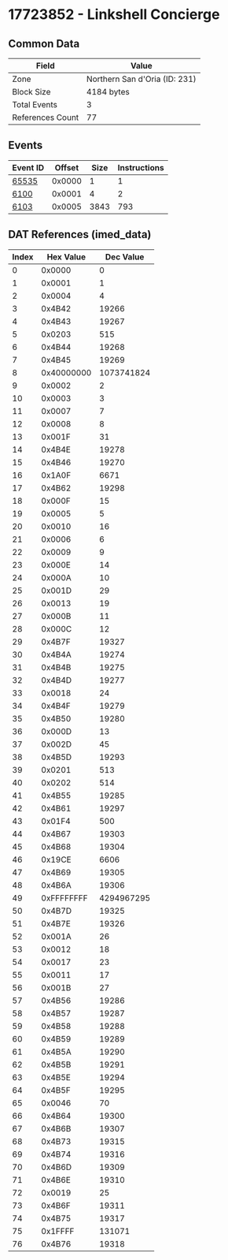 # 17723852 - Linkshell Concierge

## Common Data

| Field            | Value                         |
|------------------|-------------------------------|
| Zone             | Northern San d'Oria (ID: 231) |
| Block Size       | 4184 bytes                    |
| Total Events     | 3                             |
| References Count | 77                            |

## Events

| Event ID            | Offset   |   Size |   Instructions |
|---------------------|----------|--------|----------------|
| [65535](./65535.md) | 0x0000   |      1 |              1 |
| [6100](./6100.md)   | 0x0001   |      4 |              2 |
| [6103](./6103.md)   | 0x0005   |   3843 |            793 |

## DAT References (imed_data)

|   Index | Hex Value   |   Dec Value |
|---------|-------------|-------------|
|       0 | 0x0000      |           0 |
|       1 | 0x0001      |           1 |
|       2 | 0x0004      |           4 |
|       3 | 0x4B42      |       19266 |
|       4 | 0x4B43      |       19267 |
|       5 | 0x0203      |         515 |
|       6 | 0x4B44      |       19268 |
|       7 | 0x4B45      |       19269 |
|       8 | 0x40000000  |  1073741824 |
|       9 | 0x0002      |           2 |
|      10 | 0x0003      |           3 |
|      11 | 0x0007      |           7 |
|      12 | 0x0008      |           8 |
|      13 | 0x001F      |          31 |
|      14 | 0x4B4E      |       19278 |
|      15 | 0x4B46      |       19270 |
|      16 | 0x1A0F      |        6671 |
|      17 | 0x4B62      |       19298 |
|      18 | 0x000F      |          15 |
|      19 | 0x0005      |           5 |
|      20 | 0x0010      |          16 |
|      21 | 0x0006      |           6 |
|      22 | 0x0009      |           9 |
|      23 | 0x000E      |          14 |
|      24 | 0x000A      |          10 |
|      25 | 0x001D      |          29 |
|      26 | 0x0013      |          19 |
|      27 | 0x000B      |          11 |
|      28 | 0x000C      |          12 |
|      29 | 0x4B7F      |       19327 |
|      30 | 0x4B4A      |       19274 |
|      31 | 0x4B4B      |       19275 |
|      32 | 0x4B4D      |       19277 |
|      33 | 0x0018      |          24 |
|      34 | 0x4B4F      |       19279 |
|      35 | 0x4B50      |       19280 |
|      36 | 0x000D      |          13 |
|      37 | 0x002D      |          45 |
|      38 | 0x4B5D      |       19293 |
|      39 | 0x0201      |         513 |
|      40 | 0x0202      |         514 |
|      41 | 0x4B55      |       19285 |
|      42 | 0x4B61      |       19297 |
|      43 | 0x01F4      |         500 |
|      44 | 0x4B67      |       19303 |
|      45 | 0x4B68      |       19304 |
|      46 | 0x19CE      |        6606 |
|      47 | 0x4B69      |       19305 |
|      48 | 0x4B6A      |       19306 |
|      49 | 0xFFFFFFFF  |  4294967295 |
|      50 | 0x4B7D      |       19325 |
|      51 | 0x4B7E      |       19326 |
|      52 | 0x001A      |          26 |
|      53 | 0x0012      |          18 |
|      54 | 0x0017      |          23 |
|      55 | 0x0011      |          17 |
|      56 | 0x001B      |          27 |
|      57 | 0x4B56      |       19286 |
|      58 | 0x4B57      |       19287 |
|      59 | 0x4B58      |       19288 |
|      60 | 0x4B59      |       19289 |
|      61 | 0x4B5A      |       19290 |
|      62 | 0x4B5B      |       19291 |
|      63 | 0x4B5E      |       19294 |
|      64 | 0x4B5F      |       19295 |
|      65 | 0x0046      |          70 |
|      66 | 0x4B64      |       19300 |
|      67 | 0x4B6B      |       19307 |
|      68 | 0x4B73      |       19315 |
|      69 | 0x4B74      |       19316 |
|      70 | 0x4B6D      |       19309 |
|      71 | 0x4B6E      |       19310 |
|      72 | 0x0019      |          25 |
|      73 | 0x4B6F      |       19311 |
|      74 | 0x4B75      |       19317 |
|      75 | 0x1FFFF     |      131071 |
|      76 | 0x4B76      |       19318 |
